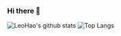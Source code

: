 ### Hi there 👋
![LeoHao's github stats](https://github-readme-stats.vercel.app/api?username=LeoHaoVIP&count_private=True&show_icons=true&include_all_commits=true&theme=dark&line_height=21&card_width=240) ![Top Langs](https://github-readme-stats.vercel.app/api/top-langs/?username=LeoHaoVIP&theme=dark&layout=compact&include_all_commits=true&count_private=true&card_width=240)
<!--
**LeoHaoVIP/LeoHaoVIP** is a ✨ _special_ ✨ repository because its `README.md` (this file) appears on your GitHub profile.

Here are some ideas to get you started:

- 🔭 I’m currently working on ...
- 🌱 I’m currently learning ...
- 👯 I’m looking to collaborate on ...
- 🤔 I’m looking for help with ...
- 💬 Ask me about ...
- 📫 How to reach me: ...
- 😄 Pronouns: ...
- ⚡ Fun fact: ...
-->
